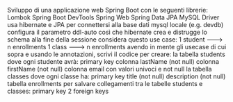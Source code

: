 Sviluppo di una applicazione web Spring Boot con le seguenti librerie:
Lombok
Spring Boot DevTools
Spring Web
Spring Data JPA
MySQL Driver
usa hibernate e JPA per connettersi alla base dati mysql locale (e.g. devdb)
configura il parametro ddl-auto così che hibernate crea e distrugge lo schema alla fine della sessione
considera questo use case:
1 student ---> n enrollments
1 class ---> n enrollments
avendo in mente gli usecase di cui sopra e usando le annotazioni, scrivi il codice per creare:
la tabella students dove ogni studente avrà:
primary key
colonna lastName (not null)
colonna firstName (not null)
colonna email con valori univoci e not null
la tabella classes dove ogni classe ha:
primary key
title (not null)
description (not null)
tabella enrollments per salvare collegamenti tra le tabelle students e classes:
primary key
2 foreign keys
